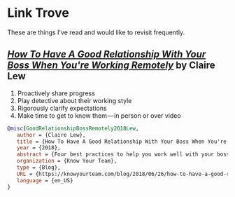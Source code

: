 # Link Trove

These are things I've read and would like to revisit frequently.

## [_How To Have A Good Relationship With Your Boss When You're Working Remotely_](https://knowyourteam.com/blog/2018/06/26/how-to-have-a-good-relationship-with-your-boss-when-youre-working-remotely/) by Claire Lew

1. Proactively share progress
2. Play detective about their working style
3. Rigorously clarify expectations
4. Make time to get to know them — in person or over video

```bibtex
@misc{GoodRelationshipBossRemotely2018Lew,
   author = {Claire Lew},
   title = {How To Have A Good Relationship With Your Boss When You're Working Remotely},
   year = {2018},
   abstract = {Four best practices to help you work well with your boss when you don’t see them face-to-face all the time.},
   organization = {Know Your Team},
   type = {Blog},
   URL = {https://knowyourteam.com/blog/2018/06/26/how-to-have-a-good-relationship-with-your-boss-when-youre-working-remotely/},
   language = {en_US}
}
```
